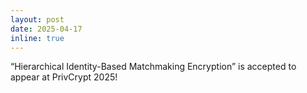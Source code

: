```yaml
---
layout: post
date: 2025-04-17
inline: true
---
```


“Hierarchical Identity-Based Matchmaking Encryption” is accepted to appear at PrivCrypt 2025!
